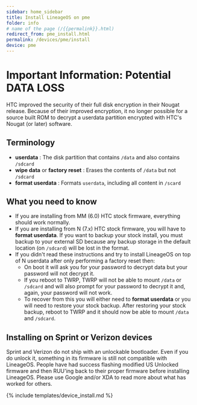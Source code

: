 ```yaml
---
sidebar: home_sidebar
title: Install LineageOS on pme
folder: info
# name of the page (/{{permalink}}.html)
redirect_from: pme_install.html
permalink: /devices/pme/install
device: pme
---
```


# Important Information: **Potential DATA LOSS**

HTC improved the security of their full disk encryption in their Nougat release.
Because of their improved encryption, it no longer possible for a source built
ROM to decrypt a userdata partition encrypted with HTC's Nougat (or later) software.

## Terminology

- **userdata** : The disk partition that contains `/data` and also contains `/sdcard`
- **wipe data** or **factory reset** : Erases the contents of `/data` but not `/sdcard`
- **format userdata** : Formats `userdata`, including all content in `/scard`

## What you need to know

- If you are installing from MM (6.0) HTC stock firmware, everything should work normally.
- If you are installing from N (7.x) HTC stock firmware, you will have to **format userdata**.
  If you want to backup your stock install, you must backup to your external SD because
  any backup storage in the default location (on `/sdcard`) will be lost in the format.
- If you didn't read these instructions and try to install LineageOS on top of N userdata
  after only performing a factory reset then:
  - On boot it will ask you for your password to decrypt data but your password will not
    decrypt it.
  - If you reboot to TWRP, TWRP will not be able to mount `/data` or `/sdcard` and will
    also prompt for your password to decrypt it and, again, your password will not work.
  - To recover from this you will either need to **format userdata** or you will need to
     restore your stock backup.  After restoring your stock backup, reboot to TWRP and
     it should now be able to mount `/data` and `/sdcard`.

## Installing on Sprint or Verizon devices

Sprint and Verizon do not ship with an unlockable bootloader.  Even if you do unlock it,
something in its firmware is still not compatible with LineageOS.  People have had
success flashing modified US Unlocked firmware and then RUU'ing back to their proper
firmware before installing LineageOS.  Please use Google and/or XDA to read more about
what has worked for others.

{% include templates/device_install.md %}

